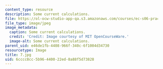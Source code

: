 ```yaml
---
content_type: resource
description: Some current calculations.
file: https://ol-ocw-studio-app-qa.s3.amazonaws.com/courses/ec-s06-practical-electronics-fall-2004/6cccc8cc5b96440022ed8a88f5d73828_7.jpg
file_type: image/jpeg
image_metadata:
  caption: Some current calculations.
  credit: 'Credit: Image courtesy of MIT OpenCourseWare.'
  image-alt: Some current calculations.
parent_uid: e46de1fb-4408-966f-340c-6f1004d34730
resourcetype: Image
title: 7.jpg
uid: 6cccc8cc-5b96-4400-22ed-8a88f5d73828
---
```

